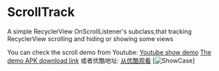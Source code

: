 # ScrollTrack
A simple RecyclerView OnScrollListener's subclass,that tracking RecyclerView scrolling and hiding or showing some views


You can check the scroll demo from Youtube:
[Youtube show demo](https://youtu.be/EfIEinYBpfI)
[The demo APK download link](https://play.google.com/store/apps/details?id=com.beak.scrolltrack)
或者优酷地址:
[从优酷观看](http://v.youku.com/v_show/id_XMTM1NzQ3ODA5Mg==.html)
[![ShowCase](https://lh3.googleusercontent.com/-YIjbKsFv8GQ/VhpZNBYNm0I/AAAAAAAAEpg/Im5sVKbJGg8/w852-h1514/QQ20151011-0%25402x.png=108x192)]
